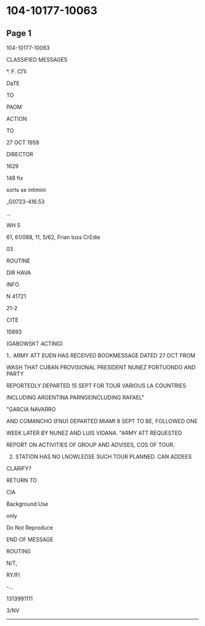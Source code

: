 # 104-10177-10063

## Page 1

104-10177-10063

CLASSIFIED MESSAGES

*. F. СПі

DaTE

TO

PAOM

ACTION

TO

27 OCT 1959

DIRECTOR

1629

148 fix

sorts se intimini

_G0723-416.53

...

WH 5

61, 61/088, 11, 5/62, Frian tuss CrEdie

03

ROUTINE

DIR HAVA

INFO

N 41721

21-2

CITE

15893

(GABOWSKT ACTING)

1.. ARMY ATT EUEN HAS RECEIVED BOOKMESSAGE DATED 27 OCT FROM

WASH THAT CUBAN PROVISIONAL PRESIDENT NUNEZ PORTUONDO AND PARTY

REPORTEDLY DEPARTED 15 SEPT FOR TOUR VARIOUS LA COUNTRIES

INCLUDING ARGENTINA PARNGEINCLUDING RAFAEL"

"GARCIA NAVARRO

AND COMANCHO (FNU) DEPARTED MIAMI 8 SEPT TO BE, FOLLOWED ONE

WEEK LATER BY NUNEZ AND LUIS VIDANA. "ARMY ATT REQUESTED

REPORT ON ACTIVITIES OF GROUP AND ADVISES, COS OF TOUR.

2. STATION HAS NO LNOWLEDSE SUCH TOUR PLANNED. CAN ADDEES

CLARIFY?

RETURN TO

CIA

Background Use

only

Do Not Reproduce

END OF MESSAGE

ROUTING

N/T,

RY/FI

-...

1313991111

3/NV

---

